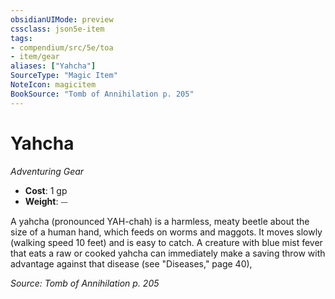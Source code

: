 ```yaml
---
obsidianUIMode: preview
cssclass: json5e-item
tags:
- compendium/src/5e/toa
- item/gear
aliases: ["Yahcha"]
SourceType: "Magic Item"
NoteIcon: magicitem
BookSource: "Tomb of Annihilation p. 205"
---
```

# Yahcha
*Adventuring Gear*  

- **Cost**: 1 gp
- **Weight**: ⏤

A yahcha (pronounced YAH-chah) is a harmless, meaty beetle about the size of a human hand, which feeds on worms and maggots. It moves slowly (walking speed 10 feet) and is easy to catch. A creature with blue mist fever that eats a raw or cooked yahcha can immediately make a saving throw with advantage against that disease (see "Diseases," page 40),

*Source: Tomb of Annihilation p. 205*